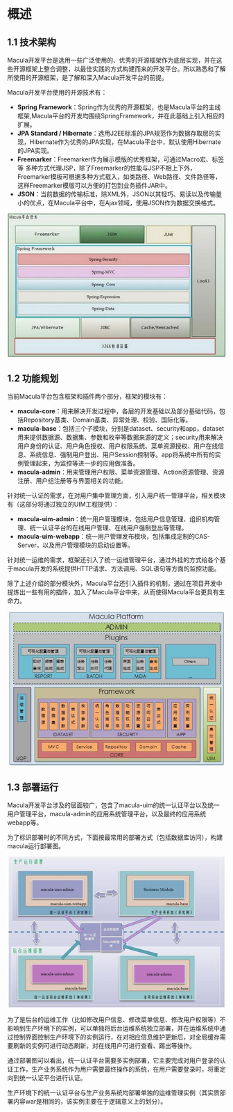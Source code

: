 # 概述

## 1.1 技术架构

Macula开发平台是选用一些广泛使用的、优秀的开源框架作为底层实现，并在这些开源框架上整合调整，以最佳实践的方式构建而来的开发平台。所以熟悉和了解所使用的开源框架，是了解和深入Macula开发平台的前提。

Macula开发平台使用的开源技术有：

*   **Spring Framework**：Spring作为优秀的开源框架，也是Macula平台的主线框架,Macula平台的开发均围绕SpringFramework，并在此基础上引入相应的扩展。
*   **JPA Standard / Hibernate**：选用J2EE标准的JPA规范作为数据存取层的实现，Hibernate作为优秀的JPA实现，在Macula平台中，默认使用Hibernate的JPA实现。
*   **Freemarker**：Freemarker作为展示模版的优秀框架，可通过Macro宏、标签等 多种方式代理JSP，除了Freemarker的性能与JSP不相上下外，Freemarker模板可根据多种方式载入，如类路径、Web路径、文件路径等，这样Freemarker模版可以方便的打包到业务插件JAR中。
*   **JSON**：当前数据的传输标准，除XML外，JSON以其轻巧、易读以及传输量小的优点，在Macula平台中，在Ajax领域，使用JSON作为数据交换格式。

![技术架构图](tech-architecture.jpg "技术架构图")

## 1.2 功能规划

当前Macula平台包含框架和插件两个部分，框架的模块有：


*   **macula-core**：用来解决开发过程中，各层的开发基础以及部分基础代码，包括Repository基类、Domain基类、异常处理、校验、国际化等。
*   **macula-base**：包括三个子模块，分别是dataset、security和app，dataset用来提供数据源、数据集、参数和枚举等数据来源的定义；security用来解决用户身份的认证、用户角色授权、用户权限系统、菜单资源授权、用户在线信息、系统信息、强制用户登出、用户Session控制等。app将系统中所有的实例管理起来，为监控等进一步的应用做准备。
*   **macula-admin**：用来管理用户权限、菜单资源管理、Action资源管理、资源注册、用户组注册等与界面相关的功能。

针对统一认证的需求，在对用户集中管理方面，引入用户统一管理平台，相关模块有（这部分将通过独立的UIM工程提供）：

*   **macula-uim-admin**：统一用户管理模块，包括用户信息管理、组织机构管理、统一认证平台的在线用户管理、在线用户强制登出等管理。
*   **macula-uim-webapp**：统一用户管理发布模块，包括集成定制的CAS-Server，以及用户管理模块的启动设置等。

针对统一运维的需求，框架还引入了统一运维管理平台，通过外挂的方式给各个基于macula开发的系统提供HTTP请求、方法调用、SQL语句等方面的监控功能。

除了上述介绍的部分模块外，Macula平台还引入插件的机制，通过在项目开发中提炼出一些有用的插件，加入了Macula平台中来，从而使得Macula平台更具有生命力。

![Macula平台功能规划图](case-architecture.jpg "Macula平台功能规划图")
  
## 1.3 部署运行
Macula开发平台涉及的层面较广，包含了macula-uim的统一认证平台以及统一用户管理平台，macula-admin的应用系统管理平台，以及最终的应用系统webapp等。

为了标识部署时的不同方式，下面按最常用的部署方式（包括数据库访问），构建macula运行部署图。

![运行部署图](deploy-architecture.jpg "运行部署图")

为了是后台的运维工作（比如修改用户信息、修改菜单信息、修改用户权限等）不影响到生产环境下的实例，可以单独将后台运维系统独立部署，并在运维系统中通过控制界面控制生产环境下的实例运行，在对相应信息维护更新后，对全局缓存需要刷新的实例可进行动态刷新，对在线用户可进行查看、踢出等操作。

通过部署图可以看出，统一认证平台需要多实例部署，它主要完成对用户登录的认证工作，生产业务系统作为用户需要最终操作的系统，在用户需要登录时，将重定向到统一认证平台进行认证。

生产环境下的统一认证平台与生产业务系统均部署单独的运维管理实例（其实质部署内容war是相同的，该实例主要在于逻辑意义上的划分）。


